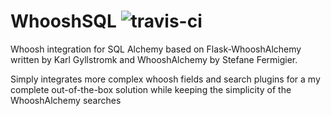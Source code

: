 # WhooshSQL ![travis-ci](https://travis-ci.org/STguerin/WhooshSQL.svg?branch=master)
Whoosh integration for SQL Alchemy based on Flask-WhooshAlchemy written by Karl Gyllstromk and WhooshAlchemy by Stefane Fermigier.
 
Simply integrates more complex whoosh fields and search plugins for a my complete out-of-the-box 
solution while keeping the simplicity of the WhooshAlchemy searches

